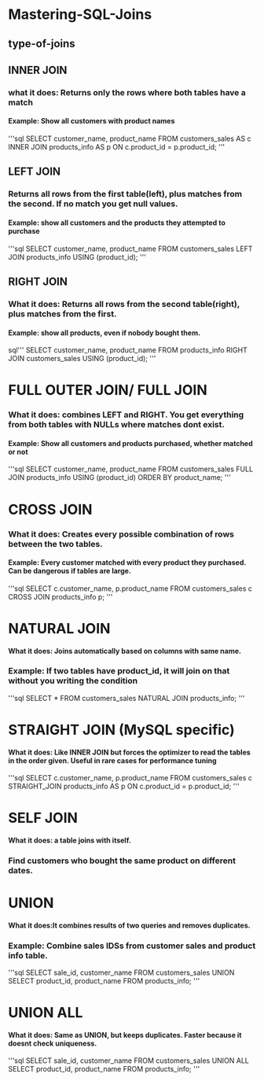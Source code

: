 # Mastering-SQL-Joins
## type-of-joins

## INNER JOIN
### what it does: Returns only the rows where both tables have a match
#### Example: Show all customers with product names
'''sql
SELECT
customer_name,
product_name
FROM customers_sales AS c 
INNER JOIN 
products_info AS p
ON c.product_id = p.product_id;
'''

## LEFT JOIN
### Returns all rows from the first table(left), plus matches from the second. If no match you get null values.
#### Example: show all customers and the products they attempted to purchase
'''sql
SELECT 
customer_name,
product_name
FROM customers_sales
LEFT JOIN 
products_info USING (product_id);
'''
## RIGHT JOIN
### What it does: Returns all rows from the second  table(right), plus matches from the first.
#### Example: show all products, even if nobody bought them.
sql'''
SELECT 
customer_name,
product_name
FROM products_info 
RIGHT JOIN 
customers_sales USING (product_id);
'''

# FULL OUTER JOIN/ FULL JOIN
### What it does: combines LEFT and RIGHT. You get everything from both tables with NULLs where matches dont exist. 
#### Example: Show all customers and products purchased, whether matched or not
'''sql
SELECT 
customer_name,
product_name
FROM customers_sales
FULL JOIN 
products_info USING (product_id)
ORDER BY product_name;
'''

# CROSS JOIN
### What it does: Creates every possible combination of rows between the two tables.
#### Example: Every customer matched with every product they purchased. Can be dangerous if tables are large.
'''sql
SELECT 
    c.customer_name,
    p.product_name
FROM customers_sales c
CROSS JOIN products_info p;
'''

# NATURAL JOIN
#### What it does: Joins automatically based on columns with same name.
### Example: If two tables have product_id, it will join on that without you writing the condition
'''sql
SELECT *
FROM customers_sales
NATURAL JOIN products_info;
'''

# STRAIGHT JOIN (MySQL specific) 
#### What it does: Like INNER JOIN but forces the optimizer to read the tables in the order given. Useful in rare cases for performance tuning
'''sql
SELECT
    c.customer_name,
    p.product_name
FROM customers_sales c
STRAIGHT_JOIN products_info AS  p
ON c.product_id = p.product_id;
'''

# SELF JOIN
#### What it does: a table joins with itself.
### Find customers who bought the same product on different dates.

# UNION
#### What it does:It combines results of two queries and removes duplicates.
### Example: Combine sales IDSs from customer sales and product info table.
'''sql
SELECT sale_id,
customer_name
FROM customers_sales
UNION
SELECT product_id,
product_name
FROM products_info;
'''
# UNION ALL
#### What it does: Same as UNION, but keeps duplicates. Faster because it doesnt check uniqueness.
'''sql
SELECT sale_id,
customer_name
FROM customers_sales
UNION ALL
SELECT product_id,
product_name
FROM products_info;
'''










